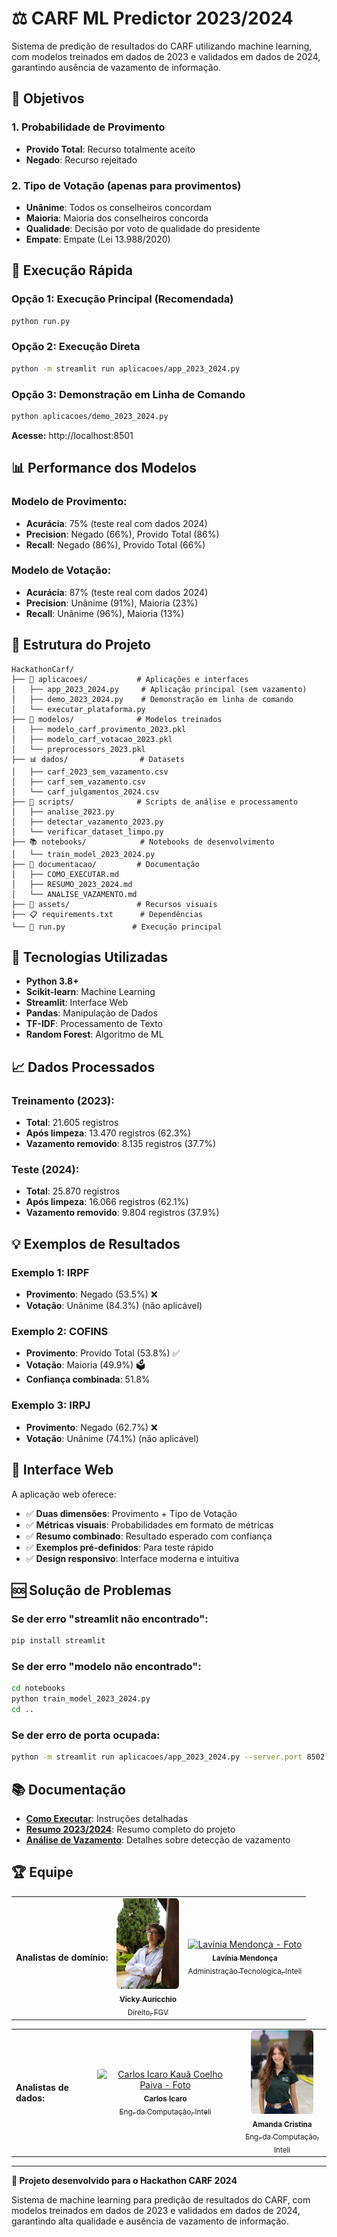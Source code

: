 # ⚖️ CARF ML Predictor 2023/2024

Sistema de predição de resultados do CARF utilizando machine learning, com modelos treinados em dados de 2023 e validados em dados de 2024, garantindo ausência de vazamento de informação.

## 🎯 Objetivos

### 1. **Probabilidade de Provimento**
- **Provido Total**: Recurso totalmente aceito
- **Negado**: Recurso rejeitado

### 2. **Tipo de Votação** (apenas para provimentos)
- **Unânime**: Todos os conselheiros concordam
- **Maioria**: Maioria dos conselheiros concorda  
- **Qualidade**: Decisão por voto de qualidade do presidente
- **Empate**: Empate (Lei 13.988/2020)

## 🚀 Execução Rápida

### **Opção 1: Execução Principal (Recomendada)**
```bash
python run.py
```

### **Opção 2: Execução Direta**
```bash
python -m streamlit run aplicacoes/app_2023_2024.py
```

### **Opção 3: Demonstração em Linha de Comando**
```bash
python aplicacoes/demo_2023_2024.py
```

**Acesse:** http://localhost:8501

## 📊 Performance dos Modelos

### **Modelo de Provimento:**
- **Acurácia**: 75% (teste real com dados 2024)
- **Precision**: Negado (66%), Provido Total (86%)
- **Recall**: Negado (86%), Provido Total (66%)

### **Modelo de Votação:**
- **Acurácia**: 87% (teste real com dados 2024)
- **Precision**: Unânime (91%), Maioria (23%)
- **Recall**: Unânime (96%), Maioria (13%)

## 📁 Estrutura do Projeto

```
HackathonCarf/
├── 📱 aplicacoes/           # Aplicações e interfaces
│   ├── app_2023_2024.py     # Aplicação principal (sem vazamento)
│   ├── demo_2023_2024.py    # Demonstração em linha de comando
│   └── executar_plataforma.py
├── 🤖 modelos/              # Modelos treinados
│   ├── modelo_carf_provimento_2023.pkl
│   ├── modelo_carf_votacao_2023.pkl
│   └── preprocessors_2023.pkl
├── 📊 dados/                # Datasets
│   ├── carf_2023_sem_vazamento.csv
│   ├── carf_sem_vazamento.csv
│   └── carf_julgamentos_2024.csv
├── 🔧 scripts/              # Scripts de análise e processamento
│   ├── analise_2023.py
│   ├── detectar_vazamento_2023.py
│   └── verificar_dataset_limpo.py
├── 📚 notebooks/            # Notebooks de desenvolvimento
│   └── train_model_2023_2024.py
├── 📖 documentacao/         # Documentação
│   ├── COMO_EXECUTAR.md
│   ├── RESUMO_2023_2024.md
│   └── ANALISE_VAZAMENTO.md
├── 🎨 assets/               # Recursos visuais
├── 📋 requirements.txt      # Dependências
└── 🚀 run.py               # Execução principal
```

## 🔧 Tecnologias Utilizadas

- **Python 3.8+**
- **Scikit-learn**: Machine Learning
- **Streamlit**: Interface Web
- **Pandas**: Manipulação de Dados
- **TF-IDF**: Processamento de Texto
- **Random Forest**: Algoritmo de ML

## 📈 Dados Processados

### **Treinamento (2023):**
- **Total**: 21.605 registros
- **Após limpeza**: 13.470 registros (62.3%)
- **Vazamento removido**: 8.135 registros (37.7%)

### **Teste (2024):**
- **Total**: 25.870 registros
- **Após limpeza**: 16.066 registros (62.1%)
- **Vazamento removido**: 9.804 registros (37.9%)

## 💡 Exemplos de Resultados

### **Exemplo 1: IRPF**
- **Provimento**: Negado (53.5%) ❌
- **Votação**: Unânime (84.3%) (não aplicável)

### **Exemplo 2: COFINS**  
- **Provimento**: Provido Total (53.8%) ✅
- **Votação**: Maioria (49.9%) 🗳️
- **Confiança combinada**: 51.8%

### **Exemplo 3: IRPJ**
- **Provimento**: Negado (62.7%) ❌
- **Votação**: Unânime (74.1%) (não aplicável)

## 🎯 Interface Web

A aplicação web oferece:
- ✅ **Duas dimensões**: Provimento + Tipo de Votação
- ✅ **Métricas visuais**: Probabilidades em formato de métricas
- ✅ **Resumo combinado**: Resultado esperado com confiança
- ✅ **Exemplos pré-definidos**: Para teste rápido
- ✅ **Design responsivo**: Interface moderna e intuitiva

## 🆘 Solução de Problemas

### **Se der erro "streamlit não encontrado":**
```bash
pip install streamlit
```

### **Se der erro "modelo não encontrado":**
```bash
cd notebooks
python train_model_2023_2024.py
cd ..
```

### **Se der erro de porta ocupada:**
```bash
python -m streamlit run aplicacoes/app_2023_2024.py --server.port 8502
```

## 📚 Documentação

- **[Como Executar](documentacao/COMO_EXECUTAR.md)**: Instruções detalhadas
- **[Resumo 2023/2024](documentacao/RESUMO_2023_2024.md)**: Resumo completo do projeto
- **[Análise de Vazamento](documentacao/ANALISE_VAZAMENTO.md)**: Detalhes sobre detecção de vazamento

## 🏆 Equipe


<div align="left">
  <table>
    <tr >
     <td><b>Analistas de domínio:</b></td>
  <td align="center"><a href="https://www.linkedin.com/in/vicky-auricchio-saes-0a496a243/"><img style="border-radius:5%;" 
  src="assets/fotos/Vicky.jpg" width="100px;" alt="Vicky Auricchio Saes - Foto" /><br><sub><b>Vicky Auricchio</b><br>Direito, 
  FGV</sub></a></td>
  <td align="center"><a href="https://www.linkedin.com/in/lavinia-mendonca/"><img style="border-radius: 5%;" src="assets/fotos/
  Amanda.jpg" width="100px;" alt="Lavínia Mendonça - Foto" /><br><sub><b>Lavínia Mendonça</b><br>Administração Tecnológica, 
  Inteli</sub></a></td>
  
<div align="left">
  <table>
    <tr>
      <td><b>Analistas de dados:</b></td>
      <td align="center"><a href="https://www.linkedin.com/in/carlosicaro"><img style="border-radius: 5%;" src="assets/fotos/Carlos.png" width="100px;" alt="Carlos Icaro Kauã Coelho Paiva - Foto" /><br><sub><b>Carlos Icaro</b><br>Eng. da Computação, Inteli</sub></a></td>
      <td align="center"><a href="https://www.linkedin.com/in/amandadarosa/"><img style="border-radius: 5%;" src="assets/fotos/Amanda.jpg" width="100px;" alt="Amanda Cristina da Rosa - Foto" /><br><sub><b>Amanda Cristina</b><br>Eng. da Computação, Inteli</sub></a></td>
    </tr>
  </table>
</div>





---

**🎉 Projeto desenvolvido para o Hackathon CARF 2024**

Sistema de machine learning para predição de resultados do CARF, com modelos treinados em dados de 2023 e validados em dados de 2024, garantindo alta qualidade e ausência de vazamento de informação.